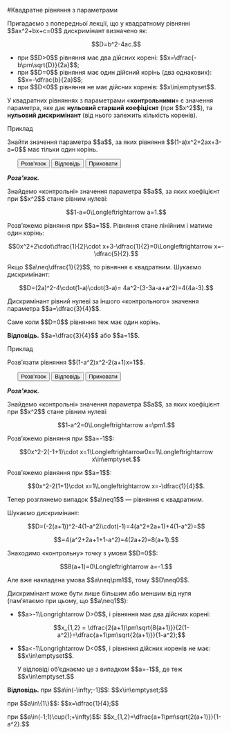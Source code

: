 #Квадратне рівняння з параметрами

<p>Пригадаємо з попередньої лекції, що у квадратному рівнянні $$ax^2+bx+c=0$$ дискримінант визначено як:</p>

<p align="center">$$D=b^2-4ac.$$</p>

<ul>
<li>при $$D>0$$ рівняння має два дійсних корені: $$x=\dfrac{-b\pm\sqrt{D}}{2a}$$;</li>
<li>при $$D=0$$ рівняння має один дійсний корінь (два однакових): $$x=-\dfrac{b}{2a}$$;</li>
<li>при $$D<0$$ рівняння не має дійсних коренів: $$x\in\emptyset$$.</li>
</ul>

<p>У квадратних рівняннях з параметрами «<b>контрольними</b>» є значення параметра, яке дає <b>нульовий старший коефіцієнт</b> (при $$x^2$$), та <b>нульовий дискримінант</b> (від нього залежить кількість коренів).</p>

<div class="space">
<div class="task-wrap">
<span class="task">Приклад</span>
<div class="task-text">
<p>Знайти значення параметра $$a$$, за яких рівняння $$(1-a)x^2+2ax+3-a=0$$ має тільки один корінь.</p>
<p>
<ul class="nav-tab" id="mytab">
    <button class="btn" data-target="#decision" data-toggle="pill">Розв’язок</button>
    <button class="btn" data-target="#answer" data-toggle="pill">Вiдповiдь</button>
    <button class="btn" data-target="#hide" data-toggle="pill">Приховати</button>
</ul>
<div id="mytab" class="tab-content">
    <div class="tab-pane" id="decision">
<p><b><i>Розв'язок.</i></b></p>
<p>Знайдемо «контрольні» значення параметра $$a$$, за яких коефіцієнт при $$x^2$$ стане рівним нулеві:</p>
<p align="center">$$1-a=0\Longleftrightarrow a=1.$$</p>
<p>Розв’яжемо рівняння при $$a=1$$. Рівняння стане лінійним і матиме один корінь:</p>
<p align="center">$$0x^2+2\cdot\dfrac{1}{2}\cdot x+3-\dfrac{1}{2}=0\Longleftrightarrow x=-\dfrac{5}{2}.$$</p>
<p>Якщо $$a\neq\dfrac{1}{2}$$, то рівняння є квадратним. Шукаємо дискримінант:</p>
<p align="center">$$D=(2a)^2-4\cdot(1-a)\cdot(3-a)= 4a^2-(3-3a-a+a^2)=4(4a-3).$$</p>
<p>Дискримінант рівний нулеві за іншого «контрольного» значення параметра $$a=\dfrac{3}{4}$$.</p>
<p>Саме коли $$D=0$$ рівняння теж має один корінь.</p>
    </div>
    <div class="tab-pane" id="answer">
<p><b>Відповідь.</b> $$a=\dfrac{3}{4}$$ або $$a=1$$.</p>
    </div>
    <div class="tab-pane" id="hide"></div>
</div>
</p>
</div>
</div>
</div>
<div class="space"></div>

<div class="space">
<div class="task-wrap">
<span class="task">Приклад</span>
<div class="task-text">
<p>Розв’язати рівняння $$(1-a^2)x^2-2(a+1)x=1$$.</p>
<p>
<ul class="nav-tab" id="pr1">
<button class="btn" data-target="#decision1" data-toggle="tab">Розв’язок</button>
<button class="btn" data-target="#answer1" data-toggle="tab">Вiдповiдь</button>
<button class="btn" data-target="#hide1" data-toggle="tab">Приховати</button>
</ul>

<div id="pr1" class="tab-content">
  <div class="tab-pane" id="decision1">
<p><b><i>Розв'язок.</i></b></p>
<p>Знайдемо «контрольні» значення параметра $$a$$, за яких коефіцієнт при $$x^2$$ стане рівним нулеві:</p>
<p align="center">$$1-a^2=0\Longleftrightarrow a=\pm1.$$</p>
<p>Розв’яжемо рівняння при $$a=-1$$:</p>
<p align="center">$$0x^2-2(-1+1)\cdot x=1\Longleftrightarrow0x=1\Longleftrightarrow x\in\emptyset.$$</p>
<p>Розв’яжемо рівняння при $$a=1$$:</p>
<p align="center">$$0x^2-2(1+1)\cdot x=1\Longleftrightarrow x=-\dfrac{1}{4}$$.</p>
<p>Тепер розглянемо випадок $$a\neq1$$ — рівняння є квадратним.</p>
<p>Шукаємо дискримінант:</p>
<p align="center">$$D=(-2(a+1))^2-4(1-a^2)\cdot(-1)=4(a^2+2a+1)+4(1-a^2)=$$</p>
<p align="center">$$=4(a^2+2a+1+1-a^2)=4(2a+2)=8(a+1).$$</p>
<p>Знаходимо «контрольну» точку з умови $$D=0$$:</p>
<p align="center">$$8(a+1)=0\Longleftrightarrow a=-1.$$</p>
<p>Але вже накладена умова $$a\neq\pm1$$, тому $$D\neq0$$.</p>
<p>Дискримінант може бути лише більшим або меншим від нуля (пам’ятаємо при цьому, що $$a\neq1$$):</p>
<ul>
<li><p>$$a>-1\Longrightarrow D>0$$, і рівняння має два дійсних корені:</p>
<p align="center">$$x_{1,2} = \dfrac{2(a+1)\pm\sqrt{8(a+1)}}{2(1-a^2)}=\dfrac{a+1\pm\sqrt{2(a+1)}}{1-a^2};$$</p></li>
<li><p>$$a<-1\Longrightarrow D<0$$, і рівняння дійсних коренів не має: $$x\in\emptyset$$.</p>
<p>У відповіді об’єднаємо це з випадком $$a=-1$$, де теж $$x\in\emptyset.$$</p></li>
</ul>
    </div>
  <div class="tab-pane" id="answer1">
<p><b>Відповідь.</b> при $$a\in(-\infty;-1]$$: $$x\in\emptyset;$$</p>
<p>при $$a\in\{1\}$$: $$x=\dfrac{1}{4};$$</p>
<p>при $$a\in(-1;1)\cup(1;+\infty)$$: $$x_{1,2}=\dfrac{a+1\pm\sqrt{2(a+1)}}{1-a^2}.$$</p>
   </div>
  <div class="tab-pane" id="hide1"></div>
</div>
</p>    
</div>
</div>
</div>
<div class="space"></div>